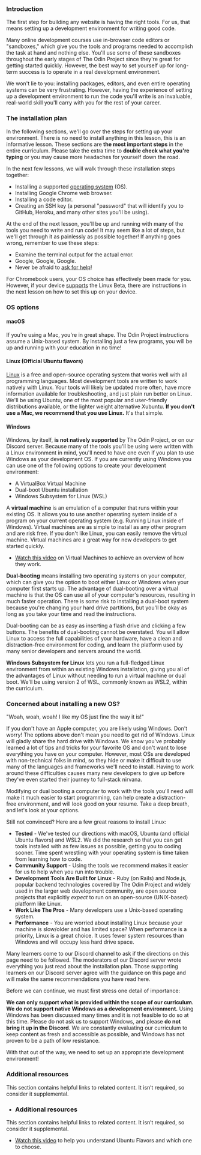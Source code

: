 ### Introduction

The first step for building any website is having the right tools. For us, that means setting up a development environment for writing good code.

Many online development courses use in-browser code editors or "sandboxes," which give you the tools and programs needed to accomplish the task at hand and nothing else. You'll use some of these sandboxes throughout the early stages of The Odin Project since they're great for getting started quickly. However, the best way to set yourself up for long-term success is to operate in a real development environment.

We won't lie to you: installing packages, editors, and even entire operating systems can be very frustrating. However, having the experience of setting up a development environment to run the code you'll write is an invaluable, real-world skill you'll carry with you for the rest of your career.

### The installation plan

In the following sections, we'll go over the steps for setting up your environment. There is no need to install anything in this lesson, this is an informative lesson. These sections are **the most important steps** in the entire curriculum. Please take the extra time to **double check what you're typing** or you may cause more headaches for yourself down the road.

In the next few lessons, we will walk through these installation steps together:

- Installing a supported [operating system](https://en.wikipedia.org/wiki/Operating_system) (OS).
- Installing Google Chrome web browser.
- Installing a code editor.
- Creating an SSH key (a personal "password" that will identify you to GitHub, Heroku, and many other sites you'll be using).

At the end of the next lesson, you'll be up and running with many of the tools you need to write and run code! It may seem like a lot of steps, but we'll get through it as painlessly as possible together! If anything goes wrong, remember to use these steps:

- Examine the terminal output for the actual error.
- Google, Google, Google.
- Never be afraid to [ask for help](https://discord.gg/fbFCkYabZB)!

For Chromebook users, your OS choice has effectively been made for you. However, if your device [supports](https://www.chromium.org/chromium-os/chrome-os-systems-supporting-linux) the Linux Beta, there are instructions in the next lesson on how to set this up on your device.

### OS options

#### macOS

If you're using a Mac, you're in great shape. The Odin Project instructions assume a Unix-based system. By installing just a few programs, you will be up and running with your education in no time!

#### Linux (Official Ubuntu flavors)

[Linux](https://en.wikipedia.org/wiki/Linux) is a free and open-source operating system that works well with all programming languages. Most development tools are written to work natively with Linux. Your tools will likely be updated more often, have more information available for troubleshooting, and just plain run better on Linux. We'll be using Ubuntu, one of the most popular and user-friendly distributions available, or the lighter weight alternative Xubuntu. **If you don't use a Mac, we recommend that you use Linux.** It's that simple.

#### Windows

Windows, by itself, **is not natively supported** by The Odin Project, or on our Discord server. Because many of the tools you'll be using were written with a Linux environment in mind, you'll need to have one even if you plan to use Windows as your development OS. If you are currently using Windows you can use one of the following options to create your development environment:

* A VirtualBox Virtual Machine
* Dual-boot Ubuntu installation
* Windows Subsystem for Linux (WSL)

A **virtual machine** is an emulation of a computer that runs within your existing OS. It allows you to use another operating system inside of a program on your current operating system (e.g. Running Linux inside of Windows). Virtual machines are as simple to install as any other program and are risk free. If you don't like Linux, you can easily remove the virtual machine. Virtual machines are a great way for new developers to get started quickly.

 - [Watch this video](https://youtu.be/yIVXjl4SwVo) on Virtual Machines to achieve an overview of how they work.

**Dual-booting** means installing two operating systems on your computer, which can give you the option to boot either Linux or Windows when your computer first starts up. The advantage of dual-booting over a virtual machine is that the OS can use all of your computer's resources, resulting in much faster operation. There is some risk to installing a dual-boot system because you're changing your hard drive partitions, but you'll be okay as long as you take your time and read the instructions.

Dual-booting can be as easy as inserting a flash drive and clicking a few buttons. The benefits of dual-booting cannot be overstated. You will allow Linux to access the full capabilities of your hardware, have a clean and distraction-free environment for coding, and learn the platform used by many senior developers and servers around the world.

**Windows Subsystem for Linux** lets you run a full-fledged Linux environment from within an existing Windows installation, giving you all of the advantages of Linux without needing to run a virtual machine or dual boot. We'll be using version 2 of WSL, commonly known as WSL2, within the curriculum.

### Concerned about installing a new OS?

"Woah, woah, woah! I like my OS just fine the way it is!"

If you don't have an Apple computer, you are likely using Windows. Don't worry! The options above don't mean you need to get rid of Windows. Linux will gladly share the hard drive with Windows. We know you've probably learned a lot of tips and tricks for your favorite OS and don't want to lose everything you have on your computer. However, most OSs are developed with non-technical folks in mind, so they hide or make it difficult to use many of the languages and frameworks we'll need to install. Having to work around these difficulties causes many new developers to give up before they've even started their journey to full-stack nirvana.

Modifying or dual booting a computer to work with the tools you'll need will make it much easier to start programming, can help create a distraction-free environment, and will look good on your resume. Take a deep breath, and let's look at your options.

Still not convinced? Here are a few great reasons to install Linux:

- **Tested** - We've tested our directions with macOS, Ubuntu (and official Ubuntu flavors) and WSL2. We did the research so that you can get tools installed with as few issues as possible, getting you to coding sooner. Time spent wrestling with your operating system is time taken from learning how to code.
- **Community Support** - Using the tools we recommend makes it easier for us to help when you run into trouble.
- **Development Tools Are Built for Linux** - Ruby (on Rails) and Node.js, popular backend technologies covered by The Odin Project and widely used in the larger web development community, are open source projects that explicitly *expect* to run on an open-source (UNIX-based) platform like Linux.
- **Work Like The Pros** - Many developers use a Unix-based operating system.
- **Performance** - You are worried about installing Linux because your machine is slow/older and has limited space? When performance is a priority, Linux is a great choice. It uses fewer system resources than Windows and will occupy less hard drive space.

Many learners come to our Discord channel to ask if the directions on this page need to be followed. The moderators of our Discord server wrote everything you just read about the installation plan. Those supporting learners on our Discord server agree with the guidance on this page and will make the same recommendations you have read here.

Before we can continue, we must first stress one detail of importance:

**We can only support what is provided within the scope of our curriculum. We do not support native Windows as a development environment.** Using Windows has been discussed many times and it is not feasible to do so at this time. Please do not ask us to support Windows, and please **do not bring it up in the Discord**. We are constantly evaluating our curriculum to keep content as fresh and accessible as possible, and Windows has not proven to be a path of low resistance.

With that out of the way, we need to set up an appropriate development environment!

### Additional resources

This section contains helpful links to related content. It isn’t required, so consider it supplemental.

- ### Additional resources

This section contains helpful links to related content. It isn’t required, so consider it supplemental.

 - [Watch this video](https://www.youtube.com/watch?v=5YguIi1N0jg) to help you understand Ubuntu Flavors and which one to choose.
